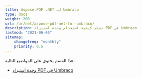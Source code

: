 ```yaml
---
title: Aspose.PDF .NET لـ Umbraco
type: docs
weight: 200
url: /ar/net/aspose-pdf-net-for-umbraco/
description: تعلم كيفية استخدام وحدة استيراد PDF في Umbraco
lastmod: "2021-06-05"
sitemap:
    changefreq: "monthly"
    priority: 0.5
---
```


هذا القسم يحتوي على المواضيع التالية:

- [وحدة استيراد PDF في Umbraco](/pdf/ar/net/umbraco-pdf-import-module/)
